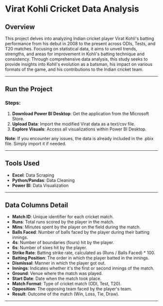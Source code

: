 # Virat Kohli Cricket Data Analysis

## Overview
This project delves into analyzing Indian cricket player Virat Kohli's batting performance from his debut in 2008 to the present across ODIs, Tests, and T20 matches. Focusing on statistical data, it aims to unveil trends, strengths, and areas for improvement in Kohli's batting technique and consistency. Through comprehensive data analysis, this study seeks to provide insights into Kohli's evolution as a batsman, his impact on various formats of the game, and his contributions to the Indian cricket team.

---

## Run the Project
### Steps:
1. **Download Power BI Desktop**: Get the application from the Microsoft Store.
2. **Upload Data**: Import the modified Virat data as a text/csv file.
3. **Explore Visuals**: Access all visualizations within Power BI Desktop.

**Note**: If you encounter any issues, the data is already included in the .pbix file. Simply import it if needed.

---

## Tools Used
- **Excel**: Data Scraping
- **Python/Pandas**: Data Cleaning
- **Power BI**: Data Visualization

---

## Data Columns Detail
- **Match ID**: Unique identifier for each cricket match.
- **Runs**: Total runs scored by the player in the match.
- **Mins**: Minutes spent by the player on the field during the match.
- **Balls Faced**: Number of balls faced by the player during their batting innings.
- **4s**: Number of boundaries (fours) hit by the player.
- **6s**: Number of sixes hit by the player.
- **Strike Rate**: Batting strike rate, calculated as (Runs / Balls Faced) * 100.
- **Batting Position**: The order in which the player batted in the innings.
- **Dismissal**: Manner in which the player got out.
- **Innings**: Indicates whether it's the first or second innings of the match.
- **Ground**: Venue where the match was played.
- **Start Date**: Date when the match took place.
- **Match Format**: Type of cricket match (ODI, Test, T20).
- **Opposition**: The opposing team faced by the player's team.
- **Result**: Outcome of the match (Win, Loss, Tie, Draw).

---
